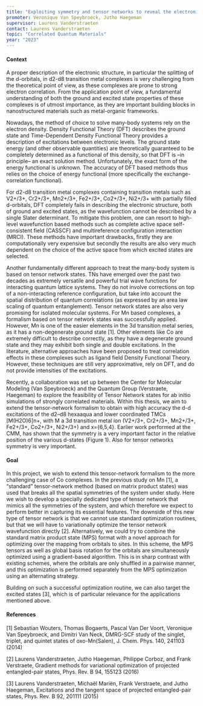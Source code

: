 ```yaml
---
title: "Exploiting symmetry and tensor networks to reveal the electronic structure of d2-d8 transition metal complexes"
promoter: Veronique Van Speybroeck, Jutho Haegeman
supervisor: Laurens Vanderstraeten
contact: Laurens Vanderstraeten
topic: "Correlated Quantum Materials"
year: "2023"
---
```


#### Context

A proper description of the electronic structure, in particular the splitting of the d-orbitals, in d2-d8 transition metal complexes is very challenging from the theoretical point of view, as these complexes are prone to strong electron correlation.  From the application point of view, a fundamental understanding of both the ground and excited state properties of these complexes is of utmost importance, as they are important building blocks in nanostructured materials such as metal-organic frameworks. 

Nowadays, the method of choice to solve many-body systems rely on the electron density. Density Functional Theory (DFT) describes the ground state and Time-Dependent Density Functional Theory provides a description of excitations between electronic levels. The ground state energy (and other observable quantities) are theoretically guaranteed to be completely determined as a functional of this density, so that DFT is –in principle– an exact solution method. Unfortunately, the exact form of the energy functional is unknown. The accuracy of DFT based methods thus relies on the choice of energy functional (more specifically the exchange-correlation functional).

For d2-d8 transition metal complexes containing transition metals such as V2+/3+, Cr2+/3+, Mn2+/3+, Fe2+/3+, Co2+/3+, Ni2+/3+ with partially filled d-orbitals, DFT completely fails in describing the electronic structure, both of ground and excited states, as the wavefunction cannot be described by a single Slater determinant.  To mitigate this problem, one can resort to high-level wavefunction based methods such as complete active space self-consistent field (CASSCF) and multireference configuration interaction (MRCI).  These methods have important drawbacks, firstly they are computationally very expensive but secondly the results are also very much dependent on the choice of the active space from which excited states are selected.

Another fundamentally different approach to treat the many-body system is based on tensor network states.  TNs have emerged over the past two decades as extremely versatile and powerful trial wave functions for interacting quantum lattice systems. They do not involve corrections on top of a non-interacting reference configuration, but take into account the spatial distribution of quantum correlations (as expressed by an area law scaling of quantum entanglement). Tensor network states are also very promising for isolated molecular systems. For Mn based complexes, a formalism based on tensor network states was successfully applied. However, Mn is one of the easier elements in the 3d transition metal series, as it has a non-degenerate ground state [1]. Other elements like Co are extremely difficult to describe correctly, as they have a degenerate ground state and they may exhibit both single and double excitations.  In the literature, alternative approaches have been proposed to treat correlation effects in these complexes such as ligand field Density Functional Theory. However, these techniques are still very approximative, rely on DFT, and do not provide intensities of the excitations.

Recently, a collaboration was set up between the Center for Molecular Modeling (Van Speybroeck) and the Quantum Group (Verstraete, Haegeman) to explore the feasibility of Tensor Network states for ab initio simulations of strongly correlated materials. Within this thesis, we aim to extend the tensor-network formalism to obtain with high accuracy the d-d excitations of the d2–d8 hexaaqua and lower coordinated TMCs [M(H2O)6]n+, with M a 3d transition metal ion (V2+/3+, Cr2+/3+, Mn2+/3+, Fe2+/3+, Co2+/3+, Ni2+/3+) and x={6,5,4}.  Earlier work performed at the CMM, has shown that the symmetry is a very important factor in the relative position of the various d-states (Figure 1).  Also for tensor networks symmetry is very important. 

#### Goal

In this project, we wish to extend this tensor-network formalism to the more challenging case of Co complexes. In the previous study on Mn [1], a “standard” tensor-network method (based on matrix product states) was used that breaks all the spatial symmetries of the system under study. Here we wish to develop a specially dedicated type of tensor network that mimics all the symmetries of the system, and which therefore we expect to perform better in capturing its essential features. The downside of this new type of tensor network is that we cannot use standard optimization routines, but that we will have to variationally optimize the tensor network wavefunction directly [2]. Alternatively, we could try to combine the standard matrix product state (MPS) format with a novel approach for optimizing over the mapping from orbitals to sites. In this scheme, the MPS tensors as well as global basis rotation for the orbitals are simultaneously optimized using a gradient-based algorithm. This is in sharp contrast with existing schemes, where the orbitals are only shuffled in a pairwise manner, and this optimization is performed separately from the MPS optimization using an alternating strategy.

Building on such a successful optimization routine, we can also target the excited states [3], which is of particular relevance for the applications mentioned above. 

#### References

[1] Sebastian Wouters, Thomas Bogaerts, Pascal Van Der Voort, Veronique Van Speybroeck, and Dimitri Van Neck, DMRG-SCF study of the singlet, triplet, and quintet states of oxo-Mn(Salen),  J. Chem. Phys. 140, 241103 (2014)

[2] Laurens Vanderstraeten, Jutho Haegeman, Philippe Corboz, and Frank Verstraete, Gradient methods for variational optimization of projected entangled-pair states, Phys. Rev. B 94, 155123 (2016)

[3] Laurens Vanderstraeten, Michaël Mariën, Frank Verstraete, and Jutho Haegeman, Excitations and the tangent space of projected entangled-pair states, Phys. Rev. B 92, 201111 (2015)
